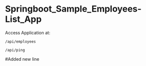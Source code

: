 # Springboot_Sample_Employees-List_App

Access Application at:

    /api/employees

    /api/ping

#Added new line